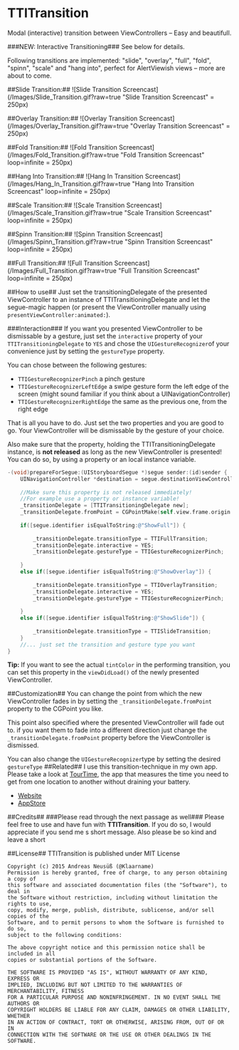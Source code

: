 TTITransition
=============

Modal (interactive) transition between ViewControllers – Easy and beautifull.

###NEW: Interactive Transitioning###
See below for details.




Following transitions are implemented: "slide", "overlay", "full", "fold", "spinn", "scale" and "hang into", perfect for AlertViewish views – more are about to come.

##Slide Transition:##
![Slide Transition Screencast](/Images/Slide_Transition.gif?raw=true "Slide Transition Screencast" = 250px)

##Overlay Transition:##
![Overlay Transition Screencast](/Images/Overlay_Transition.gif?raw=true "Overlay Transition Screencast"  = 250px) 


##Fold Transition:##
![Fold Transition Screencast](/Images/Fold_Transition.gif?raw=true "Fold Transition Screencast" loop=infinite  = 250px)

##Hang Into Transition:##
![Hang In Transition Screencast](/Images/Hang_In_Transition.gif?raw=true "Hang Into Transition Screencast" loop=infinite  = 250px)

##Scale Transition:##
![Scale Transition Screencast](/Images/Scale_Transition.gif?raw=true "Scale Transition Screencast" loop=infinite  = 250px)

##Spinn Transition:##
![Spinn Transition Screencast](/Images/Spinn_Transition.gif?raw=true "Spinn Transition Screencast" loop=infinite  = 250px)

##Full Transition:##
![Full Transition Screencast](/Images/Full_Transition.gif?raw=true "Full Transition Screencast" loop=infinite  = 250px)


##How to use##
Just set the transitioningDelegate of the presented ViewController to an instance of TTITransitioningDelegate and let the segue-magic happen (or present the ViewController manually using ```presentViewController:animated:```).

###Interaction###
If you want you presented ViewController to be dismissable by a gesture, just set the ```interactive``` property of your ```TTITransitioningDelegate``` to ```YES``` and chose the ```UIGestureRecognizer```of your convenience just by setting the ```gestureType``` property.

You can chose between the following gestures:
* ```TTIGestureRecognizerPinch``` a pinch gesture
* ```TTIGestureRecognizerLeftEdge``` a swipe gesture form the left edge of the screen (might sound familiar if you think about a UINavigationController)
* ```TTIGestureRecognizerRightEdge``` the same as the previous one, from the right edge

That is all you have to do. Just set the two properties and you are good to go. Your ViewController will be dismissable by the gesture of your choice.

Also make sure that the property, holding the TTITransitioningDelegate instance, is **not released** as long as the new ViewController is presented!
You can do so, by using a property or an local instance variable.


```Objective-C
-(void)prepareForSegue:(UIStoryboardSegue *)segue sender:(id)sender {
    UINavigationController *destination = segue.destinationViewController;
    
    //Make sure this property is not released immediately!
    //For example use a property or instance variable!
    _transitionDelegate = [TTITransitioningDelegate new];
    _transitionDelegate.fromPoint = CGPointMake(self.view.frame.origin.x+(self.view.frame.size.width/2), self.view.frame.origin.y+(self.view.frame.size.height/2));
    
    if([segue.identifier isEqualToString:@"ShowFull"]) {
    
        _transitionDelegate.transitionType = TTIFullTransition;
        _transitionDelegate.interactive = YES;
        _transitionDelegate.gestureType = TTIGestureRecognizerPinch;
        
    }
    else if([segue.identifier isEqualToString:@"ShowOverlay"]) {
    
        _transitionDelegate.transitionType = TTIOverlayTransition;
        _transitionDelegate.interactive = YES;
        _transitionDelegate.gestureType = TTIGestureRecognizerPinch;
        
    }
    else if([segue.identifier isEqualToString:@"ShowSlide"]) {
        
        _transitionDelegate.transitionType = TTISlideTransition;
    }
    //... just set the transition and gesture type you want
}

```

**Tip:**
If you want to see the actual ```tintColor``` in the performing transition, you can set this property in the ```viewDidLoad()``` of the newly presented ViewController.

##Customization##
You can change the point from which the new ViewController fades in by setting the `_transitionDelegate.fromPoint` property to the CGPoint you like.

This point also specified where the presented ViewController will fade out to. 
if you want them to fade into a different direction just change the `_transitionDelegate.fromPoint` property before the ViewController is dismissed.

You can also change the ```UIGestureRecognizer```type by setting the desired ```gestureType```
##Related##
I use this transition-technique in my own app.
Please take a look at [TourTime](https://anerma.de/TourTime/), the app that measures the time you need to get from one location to another without draining your battery.
- [Website](https://anerma.de/TourTime/)
- [AppStore](https://itunes.apple.com/app/id848979893)

##Credits##
###Please read through the next passage as well###
Please feel free to use and have fun with **TTITransition**. If you do so, I would appreciate if you send me s short message.
Also please be so kind and leave a short 

##License##
TTITransition is published under MIT License

    Copyright (c) 2015 Andreas Neusüß (@Klaarname)
    Permission is hereby granted, free of charge, to any person obtaining a copy of
    this software and associated documentation files (the "Software"), to deal in
    the Software without restriction, including without limitation the rights to use,
    copy, modify, merge, publish, distribute, sublicense, and/or sell copies of the
    Software, and to permit persons to whom the Software is furnished to do so,
    subject to the following conditions:

    The above copyright notice and this permission notice shall be included in all
    copies or substantial portions of the Software.

    THE SOFTWARE IS PROVIDED "AS IS", WITHOUT WARRANTY OF ANY KIND, EXPRESS OR
    IMPLIED, INCLUDING BUT NOT LIMITED TO THE WARRANTIES OF MERCHANTABILITY, FITNESS
    FOR A PARTICULAR PURPOSE AND NONINFRINGEMENT. IN NO EVENT SHALL THE AUTHORS OR
    COPYRIGHT HOLDERS BE LIABLE FOR ANY CLAIM, DAMAGES OR OTHER LIABILITY, WHETHER
    IN AN ACTION OF CONTRACT, TORT OR OTHERWISE, ARISING FROM, OUT OF OR IN
    CONNECTION WITH THE SOFTWARE OR THE USE OR OTHER DEALINGS IN THE SOFTWARE.